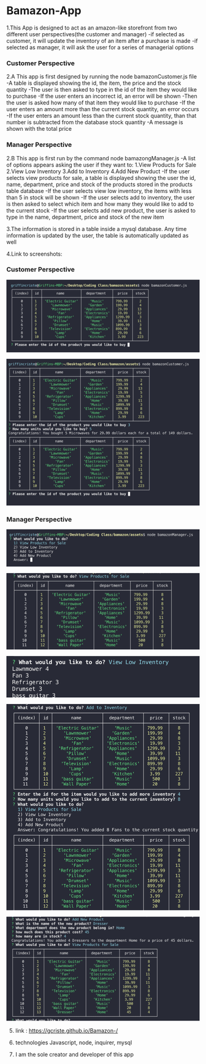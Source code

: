 # Bamazon-App

1.This App is designed to act as an amazon-like storefront from two different user perspectives(the customer and manager) 
    -if selected as customer, it will update the inventory of an item after a purchase is made
    -if selected as manager, it will ask the user for a series of managerial options


### Customer Perspective
2.A This app is first designed by running the node bamazonCustomer.js file
    -A table is displayed showing the id, the item, the price and the stock quantity
    -The user is then asked to type in the id of the item they would like to purchase
    -If the user enters an incorrect id, an error will be shown
    -Then the user is asked how many of that item they would like to purchase
    -If the user enters an amount more than the current stock quantity, an error occurs
    -If the user enters an amount less than the current stock quantity, than that number is subtracted from the database stock quantity
    -A message is shown with the total price

### Manager Perspective
2.B  This app is first run by the command node bamazongManager.js
    -A list of options appears asking the user if they want to:
        1.View Products for Sale
        2.View Low Inventory
        3.Add to Inventory
        4.Add New Product
    -If the user selects view products for sale, a table is displayed showing the user the id, name, department, price and stock of the products stored in the products table database 
    -If the user selects view low inventory, the items with less than 5 in stock will be shown
    -If the user selects add to inventory, the user is then asked to select which item and how many they would like to add to the current stock
    -If the user selects add new product, the user is asked to type in the name, department, price and stock of the new item 

3.The information is stored in a table inside a mysql database. Any time information is updated by the user, the table is automatically updated as well

4.Link to screenshots: 
### Customer Perspective
![main-menu](assets/images/MainTable.png)

![after-purchase](assets/images/purchaseComplete.png)

### Manager Perspective
![main-menu](assets/images/mainMenuManager.png)

![view-products](assets/images/viewProducts.png)

![view-low-inventory](assets/images/viewLowInventory.png)

![add-inventory](assets/images/addInventory.png)

![add-product](assets/images/addProduct.png)


5. link : https://gcriste.github.io/Bamazon-/



6. technologies
    Javascript, node, inquirer, mysql


7. I am  the sole creator and developer of this app